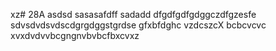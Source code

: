 xz# 28A
asdsd
sasasafdff
sadadd
dfgdfgdfgdggczdfgzesfe
sdvsdvdsvdscdgrgdggstgrdse
gfxbfdghc
vzdcszcX
bcbcvcvc  xvxdvdvvbcgngnvbvbcfbxcvxz
